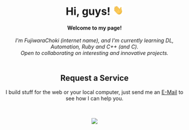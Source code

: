 <h1 align="center">Hi, guys! <img src="https://github.com/FujiwaraChoki/FujiwaraChoki/blob/main/assets/238178097-766d336d-b87d-44ba-807c-c51de2bc6b4d.gif" width="28px" alt="👋"></h1>

<p align="center">
    <b>Welcome to my page!</b><br><br>
    <i>
        I'm FujiwaraChoki (internet name), and I'm currently learning DL, Automation, Ruby and C++ (and C).<br>
        Open to collaborating on interesting and innovative projects.<br>
    </i><br>
    <h2 align="center">Request a Service</h2>
    <p align="center">I build stuff for the web or your local computer, just send me an <a href="mailto:fujicodes@proton.me">E-Mail</a> to see how I can help you.</p><br />
</p>

<p align="center">
  <img src="https://count.getloli.com/get/@fujiwarachoki?theme=gelbooru" />
</p>

